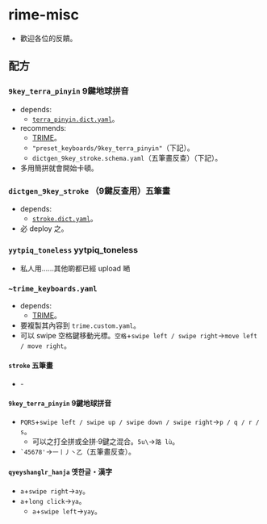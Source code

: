 # rime-misc
* 歡迎各位的反饋。

## 配方

### `9key_terra_pinyin` 9鍵地球拼音
* depends:
  * [`terra_pinyin.dict.yaml`](https://github.com/rime/rime-terra-pinyin)。
* recommends:
  * [TRIME](https://github.com/osfans/trime)。
  * `"preset_keyboards/9key_terra_pinyin"`（下記）。
  * `dictgen_9key_stroke.schema.yaml`（五筆畫反查）（下記）。
* 多用簡拼就會開始卡頓。

### `dictgen_9key_stroke` （9鍵反查用）五筆畫
* depends:
  * [`stroke.dict.yaml`](https://github.com/rime/rime-stroke)。
* 必 deploy 之。

### `yytpiq_toneless` yytpiq_toneless
* 私人用……其他啲都已經 upload 嗮

### `~trime_keyboards.yaml`
* depends:
  * [TRIME](https://github.com/osfans/trime)。
* 要複製其內容到 `trime.custom.yaml`。
* 可以 swipe 空格鍵移動光標。`空格`+`swipe left / swipe right`→`move left / move right`。

#### `stroke` 五筆畫
* \-

#### `9key_terra_pinyin` 9鍵地球拼音
* `PQRS`+`swipe left / swipe up / swipe down / swipe right`→`p / q / r / s`。
  * 可以之打全拼或全拼&middot;9鍵之混合。`5u\`→`路 lù`。
* <code>&#96;45678'</code>→`一丨丿丶乙`（五筆畫反查）。

#### `qyeyshanglr_hanja` 옛한글・漢字
* `a`+`swipe right`→`ay`。
* `a`+`long click`→`ya`。
  * `a`+`swipe left`→`yay`。
